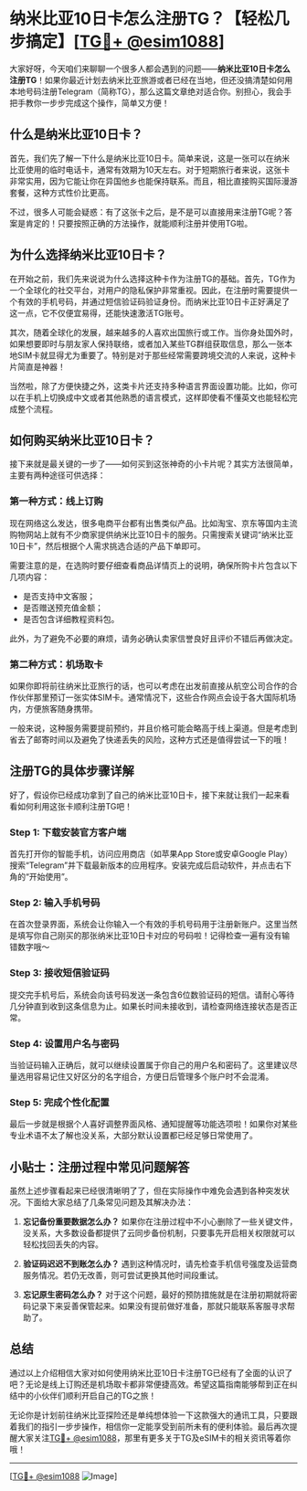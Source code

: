 # 纳米比亚10日卡怎么注册TG？【轻松几步搞定】[[TG💪+ @esim1088](https://t.me/s/esim1088)]

大家好呀，今天咱们来聊聊一个很多人都会遇到的问题——**纳米比亚10日卡怎么注册TG**！如果你最近计划去纳米比亚旅游或者已经在当地，但还没搞清楚如何用本地号码注册Telegram（简称TG），那么这篇文章绝对适合你。别担心，我会手把手教你一步步完成这个操作，简单又方便！

## 什么是纳米比亚10日卡？

首先，我们先了解一下什么是纳米比亚10日卡。简单来说，这是一张可以在纳米比亚使用的临时电话卡，通常有效期为10天左右。对于短期旅行者来说，这张卡非常实用，因为它能让你在异国他乡也能保持联系。而且，相比直接购买国际漫游套餐，这种方式性价比更高。

不过，很多人可能会疑惑：有了这张卡之后，是不是可以直接用来注册TG呢？答案是肯定的！只要按照正确的方法操作，就能顺利注册并使用TG啦。

## 为什么选择纳米比亚10日卡？

在开始之前，我们先来说说为什么选择这种卡作为注册TG的基础。首先，TG作为一个全球化的社交平台，对用户的隐私保护非常重视。因此，在注册时需要提供一个有效的手机号码，并通过短信验证码验证身份。而纳米比亚10日卡正好满足了这一点，它不仅便宜易得，还能快速激活TG账号。

其次，随着全球化的发展，越来越多的人喜欢出国旅行或工作。当你身处国外时，如果想要即时与朋友家人保持联络，或者加入某些TG群组获取信息，那么一张本地SIM卡就显得尤为重要了。特别是对于那些经常需要跨境交流的人来说，这种卡片简直是神器！

当然啦，除了方便快捷之外，这类卡片还支持多种语言界面设置功能。比如，你可以在手机上切换成中文或者其他熟悉的语言模式，这样即使看不懂英文也能轻松完成整个流程。

## 如何购买纳米比亚10日卡？

接下来就是最关键的一步了——如何买到这张神奇的小卡片呢？其实方法很简单，主要有两种途径可供选择：

### 第一种方式：线上订购

现在网络这么发达，很多电商平台都有出售类似产品。比如淘宝、京东等国内主流购物网站上就有不少商家提供纳米比亚10日卡的服务。只需搜索关键词“纳米比亚10日卡”，然后根据个人需求挑选合适的产品下单即可。

需要注意的是，在选购时要仔细查看商品详情页上的说明，确保所购卡片包含以下几项内容：
- 是否支持中文客服；
- 是否赠送预充值金额；
- 是否包含详细教程资料包。

此外，为了避免不必要的麻烦，请务必确认卖家信誉良好且评价不错后再做决定。

### 第二种方式：机场取卡

如果你即将前往纳米比亚旅行的话，也可以考虑在出发前直接从航空公司合作的合作伙伴那里预订一张实体SIM卡。通常情况下，这些合作网点会设于各大国际机场内，方便旅客随身携带。

一般来说，这种服务需要提前预约，并且价格可能会略高于线上渠道。但是考虑到省去了邮寄时间以及避免了快递丢失的风险，这种方式还是值得尝试一下的哦！

## 注册TG的具体步骤详解

好了，假设你已经成功拿到了自己的纳米比亚10日卡，接下来就让我们一起来看看如何利用这张卡顺利注册TG吧！

### Step 1: 下载安装官方客户端

首先打开你的智能手机，访问应用商店（如苹果App Store或安卓Google Play）搜索“Telegram”并下载最新版本的应用程序。安装完成后启动软件，并点击右下角的“开始使用”。

### Step 2: 输入手机号码

在首次登录界面，系统会让你输入一个有效的手机号码用于注册新账户。这里当然是填写你自己刚买的那张纳米比亚10日卡对应的号码啦！记得检查一遍有没有输错数字哦～

### Step 3: 接收短信验证码

提交完手机号后，系统会向该号码发送一条包含6位数验证码的短信。请耐心等待几分钟直到收到这条信息为止。如果长时间未接收到，请检查网络连接状态是否正常。

### Step 4: 设置用户名与密码

当验证码输入正确后，就可以继续设置属于你自己的用户名和密码了。这里建议尽量选用容易记住又好区分的名字组合，方便日后管理多个账户时不会混淆。

### Step 5: 完成个性化配置

最后一步就是根据个人喜好调整界面风格、通知提醒等功能选项啦！如果你对某些专业术语不太了解也没关系，大部分默认设置都已经足够日常使用了。

## 小贴士：注册过程中常见问题解答

虽然上述步骤看起来已经很清晰明了了，但在实际操作中难免会遇到各种突发状况。下面给大家总结了几条常见问题及其解决办法：

1. **忘记备份重要数据怎么办？**
   如果你在注册过程中不小心删除了一些关键文件，没关系，大多数设备都提供了云同步备份机制，只要事先开启相关权限就可以轻松找回丢失的内容。

2. **验证码迟迟不到账怎么办？**
   遇到这种情况时，请先检查手机信号强度及运营商服务情况。若仍无改善，则可尝试更换其他时间段重试。

3. **忘记原生密码怎么办？**
   对于这个问题，最好的预防措施就是在注册初期就将密码记录下来妥善保管起来。如果没有提前做好准备，那就只能联系客服寻求帮助了。

## 总结

通过以上介绍相信大家对如何使用纳米比亚10日卡注册TG已经有了全面的认识了吧？无论是线上订购还是机场取卡都非常便捷高效。希望这篇指南能够帮到正在纠结中的小伙伴们顺利开启自己的TG之旅！

无论你是计划前往纳米比亚探险还是单纯想体验一下这款强大的通讯工具，只要跟着我们的指引一步步操作，相信你一定能享受到前所未有的便利体验。最后再次提醒大家关注[TG💪+ @esim1088](https://t.me/s/esim1088)，那里有更多关于TG及eSIM卡的相关资讯等着你哦！

---

[[TG💪+ @esim1088](https://t.me/s/esim1088) ![Image](https://i.postimg.cc/4NQfJmqS/Snipaste-2025-05-13-00-14-12.png)]